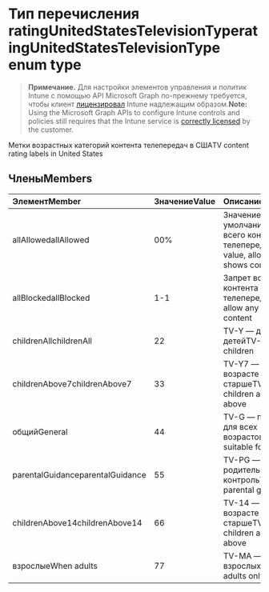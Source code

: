 # <a name="ratingunitedstatestelevisiontype-enum-type"></a><span data-ttu-id="1ab89-101">Тип перечисления ratingUnitedStatesTelevisionType</span><span class="sxs-lookup"><span data-stu-id="1ab89-101">ratingUnitedStatesTelevisionType enum type</span></span>

> <span data-ttu-id="1ab89-102">**Примечание.** Для настройки элементов управления и политик Intune с помощью API Microsoft Graph по-прежнему требуется, чтобы клиент [лицензировал](https://go.microsoft.com/fwlink/?linkid=839381) Intune надлежащим образом.</span><span class="sxs-lookup"><span data-stu-id="1ab89-102">**Note:** Using the Microsoft Graph APIs to configure Intune controls and policies still requires that the Intune service is [correctly licensed](https://go.microsoft.com/fwlink/?linkid=839381) by the customer.</span></span>

<span data-ttu-id="1ab89-103">Метки возрастных категорий контента телепередач в США</span><span class="sxs-lookup"><span data-stu-id="1ab89-103">TV content rating labels in United States</span></span>
## <a name="members"></a><span data-ttu-id="1ab89-104">Члены</span><span class="sxs-lookup"><span data-stu-id="1ab89-104">Members</span></span>
|<span data-ttu-id="1ab89-105">Элемент</span><span class="sxs-lookup"><span data-stu-id="1ab89-105">Member</span></span>|<span data-ttu-id="1ab89-106">Значение</span><span class="sxs-lookup"><span data-stu-id="1ab89-106">Value</span></span>|<span data-ttu-id="1ab89-107">Описание</span><span class="sxs-lookup"><span data-stu-id="1ab89-107">Description</span></span>|
|:---|:---|:---|
|<span data-ttu-id="1ab89-108">allAllowed</span><span class="sxs-lookup"><span data-stu-id="1ab89-108">allAllowed</span></span>|<span data-ttu-id="1ab89-109">0</span><span class="sxs-lookup"><span data-stu-id="1ab89-109">0%</span></span>|<span data-ttu-id="1ab89-110">Значение по умолчанию, допуск всего контента телепередач</span><span class="sxs-lookup"><span data-stu-id="1ab89-110">Default value, allow all TV shows content</span></span>|
|<span data-ttu-id="1ab89-111">allBlocked</span><span class="sxs-lookup"><span data-stu-id="1ab89-111">allBlocked</span></span>|<span data-ttu-id="1ab89-112">1</span><span class="sxs-lookup"><span data-stu-id="1ab89-112">-1</span></span>|<span data-ttu-id="1ab89-113">Запрет всего контента телепередач</span><span class="sxs-lookup"><span data-stu-id="1ab89-113">Do not allow any TV shows content</span></span>|
|<span data-ttu-id="1ab89-114">childrenAll</span><span class="sxs-lookup"><span data-stu-id="1ab89-114">childrenAll</span></span>|<span data-ttu-id="1ab89-115">2</span><span class="sxs-lookup"><span data-stu-id="1ab89-115">2</span></span>|<span data-ttu-id="1ab89-116">TV-Y — для детей</span><span class="sxs-lookup"><span data-stu-id="1ab89-116">TV-Y, all children</span></span>|
|<span data-ttu-id="1ab89-117">childrenAbove7</span><span class="sxs-lookup"><span data-stu-id="1ab89-117">childrenAbove7</span></span>|<span data-ttu-id="1ab89-118">3</span><span class="sxs-lookup"><span data-stu-id="1ab89-118">3</span></span>|<span data-ttu-id="1ab89-119">TV-Y7 — для детей в возрасте 7 лет и старше</span><span class="sxs-lookup"><span data-stu-id="1ab89-119">TV-Y7, children age 7 and above</span></span>|
|<span data-ttu-id="1ab89-120">общий</span><span class="sxs-lookup"><span data-stu-id="1ab89-120">General</span></span>|<span data-ttu-id="1ab89-121">4</span><span class="sxs-lookup"><span data-stu-id="1ab89-121">4</span></span>|<span data-ttu-id="1ab89-122">TV-G — подходит для всех возрастов</span><span class="sxs-lookup"><span data-stu-id="1ab89-122">TV-G, suitable for all ages</span></span>|
|<span data-ttu-id="1ab89-123">parentalGuidance</span><span class="sxs-lookup"><span data-stu-id="1ab89-123">parentalGuidance</span></span>|<span data-ttu-id="1ab89-124">5</span><span class="sxs-lookup"><span data-stu-id="1ab89-124">5</span></span>|<span data-ttu-id="1ab89-125">TV-PG — родительский контроль</span><span class="sxs-lookup"><span data-stu-id="1ab89-125">TV-PG, parental guidance</span></span>|
|<span data-ttu-id="1ab89-126">childrenAbove14</span><span class="sxs-lookup"><span data-stu-id="1ab89-126">childrenAbove14</span></span>|<span data-ttu-id="1ab89-127">6</span><span class="sxs-lookup"><span data-stu-id="1ab89-127">6</span></span>|<span data-ttu-id="1ab89-128">TV-14 — для детей в возрасте 14 лет и старше</span><span class="sxs-lookup"><span data-stu-id="1ab89-128">TV-14, children age 14 and above</span></span>|
|<span data-ttu-id="1ab89-129">взрослые</span><span class="sxs-lookup"><span data-stu-id="1ab89-129">When adults</span></span>|<span data-ttu-id="1ab89-130">7</span><span class="sxs-lookup"><span data-stu-id="1ab89-130">7</span></span>|<span data-ttu-id="1ab89-131">TV-MA — только для взрослых</span><span class="sxs-lookup"><span data-stu-id="1ab89-131">TV-MA, adults only</span></span>|








